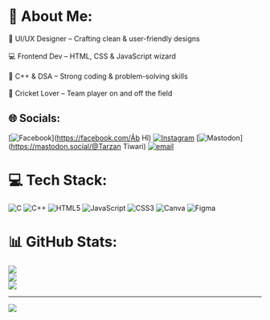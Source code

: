 # 💫 About Me:
🎨 UI/UX Designer – Crafting clean & user-friendly designs<br><br>💻 Frontend Dev – HTML, CSS & JavaScript wizard<br><br>🔢 C++ & DSA – Strong coding & problem-solving skills<br><br>🏏 Cricket Lover – Team player on and off the field


## 🌐 Socials:
[![Facebook](https://img.shields.io/badge/Facebook-%231877F2.svg?logo=Facebook&logoColor=white)](https://facebook.com/Ãb Hî) [![Instagram](https://img.shields.io/badge/Instagram-%23E4405F.svg?logo=Instagram&logoColor=white)](https://instagram.com/ab_hi_968) [![Mastodon](https://img.shields.io/badge/-MASTODON-%232B90D9?logo=mastodon&logoColor=white)](https://mastodon.social/@Tarzan Tiwari) [![email](https://img.shields.io/badge/Email-D14836?logo=gmail&logoColor=white)](mailto:tarzantiwari968@gmail.com) 

# 💻 Tech Stack:
![C](https://img.shields.io/badge/c-%2300599C.svg?style=for-the-badge&logo=c&logoColor=white) ![C++](https://img.shields.io/badge/c++-%2300599C.svg?style=for-the-badge&logo=c%2B%2B&logoColor=white) ![HTML5](https://img.shields.io/badge/html5-%23E34F26.svg?style=for-the-badge&logo=html5&logoColor=white) ![JavaScript](https://img.shields.io/badge/javascript-%23323330.svg?style=for-the-badge&logo=javascript&logoColor=%23F7DF1E) ![CSS3](https://img.shields.io/badge/css3-%231572B6.svg?style=for-the-badge&logo=css3&logoColor=white) ![Canva](https://img.shields.io/badge/Canva-%2300C4CC.svg?style=for-the-badge&logo=Canva&logoColor=white) ![Figma](https://img.shields.io/badge/figma-%23F24E1E.svg?style=for-the-badge&logo=figma&logoColor=white)
# 📊 GitHub Stats:
![](https://github-readme-stats.vercel.app/api?username=Abhitiwari866&theme=transparent&hide_border=false&include_all_commits=false&count_private=false)<br/>
![](https://nirzak-streak-stats.vercel.app/?user=Abhitiwari866&theme=transparent&hide_border=false)<br/>
![](https://github-readme-stats.vercel.app/api/top-langs/?username=Abhitiwari866&theme=transparent&hide_border=false&include_all_commits=false&count_private=false&layout=compact)

---
[![](https://visitcount.itsvg.in/api?id=Abhitiwari866&icon=0&color=0)](https://visitcount.itsvg.in)

<!-- Proudly created with GPRM ( https://gprm.itsvg.in ) -->
